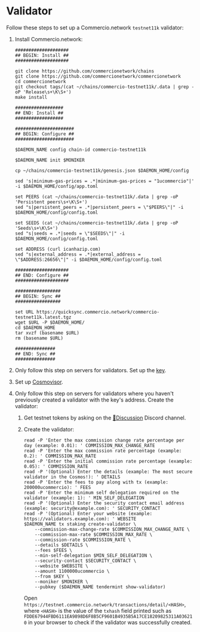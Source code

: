 # Validator

Follow these steps to set up a Commercio.network `testnet11k` validator:

1. Install Commercio.network:

   ```shell
   ####################
   ## BEGIN: Install ##
   ####################

   git clone https://github.com/commercionetwork/chains
   git clone https://github.com/commercionetwork/commercionetwork
   cd commercionetwork
   git checkout tags/(cat ~/chains/commercio-testnet11k/.data | grep -oP 'Release\s+\K\S+')
   make install

   ##################
   ## END: Install ##
   ##################

   ######################
   ## BEGIN: Configure ##
   ######################

   $DAEMON_NAME config chain-id commercio-testnet11k

   $DAEMON_NAME init $MONIKER

   cp ~/chains/commercio-testnet11k/genesis.json $DAEMON_HOME/config

   sed 's|minimum-gas-prices = .*|minimum-gas-prices = "1ucommercio"|' -i $DAEMON_HOME/config/app.toml

   set PEERS (cat ~/chains/commercio-testnet11k/.data | grep -oP 'Persistent peers\s+\K\S+')
   sed "s|persistent_peers = .*|persistent_peers = \"$PEERS\"|" -i $DAEMON_HOME/config/config.toml

   set SEEDS (cat ~/chains/commercio-testnet11k/.data | grep -oP 'Seeds\s+\K\S+')
   sed "s|seeds = .*|seeds = \"$SEEDS\"|" -i $DAEMON_HOME/config/config.toml

   set ADDRESS (curl icanhazip.com)
   sed "s|external_address = .*|external_address = \"$ADDRESS:26656\"|" -i $DAEMON_HOME/config/config.toml

   ####################
   ## END: Configure ##
   ####################

   #################
   ## BEGIN: Sync ##
   #################

   set URL https://quicksync.commercio.network/commercio-testnet11k.latest.tgz
   wget $URL -P $DAEMON_HOME/
   cd $DAEMON_HOME
   tar xvzf (basename $URL)
   rm (basename $URL)

   ###############
   ## END: Sync ##
   ###############
   ```

2. Only follow this step on servers for validators. Set up the [key](../../../key.md).
3. Set up [Cosmovisor](../../../cosmovisor.md).
4. Only follow this step on servers for validators where you haven't previously created a validator with the key's address. Create the validator:

   1. Get testnet tokens by asking on the [🤝Discussion](https://discord.com/channels/973149882032468029/984721633585553429) Discord channel.
   2. Create the validator:

      ```shell
      read -P 'Enter the max commission change rate percentage per day (example: 0.01): ' COMMISSION_MAX_CHANGE_RATE
      read -P 'Enter the max commission rate percentage (example: 0.2): ' COMMISSION_MAX_RATE
      read -P 'Enter the initial commission rate percentage (example: 0.05): ' COMMISSION_RATE
      read -P '(Optional) Enter the details (example: The most secure validator in the Cosmos!): ' DETAILS
      read -P 'Enter the fees to pay along with tx (example: 200000ucommercio): ' FEES
      read -P 'Enter the minimum self delegation required on the validator (example: 1): ' MIN_SELF_DELEGATION
      read -P '(Optional) Enter the security contact email address (example: security@example.com): ' SECURITY_CONTACT
      read -P '(Optional) Enter your website (example: https://validators.example.com): ' WEBSITE
      $DAEMON_NAME tx staking create-validator \
          --commission-max-change-rate $COMMISSION_MAX_CHANGE_RATE \
          --commission-max-rate $COMMISSION_MAX_RATE \
          --commission-rate $COMMISSION_RATE \
          --details $DETAILS \
          --fees $FEES \
          --min-self-delegation $MIN_SELF_DELEGATION \
          --security-contact $SECURITY_CONTACT \
          --website $WEBSITE \
          --amount 1100000ucommercio \
          --from $KEY \
          --moniker $MONIKER \
          --pubkey ($DAEMON_NAME tendermint show-validator)
      ```

      Open `https://testnet.commercio.network/transactions/detail/<HASH>`, where `<HASH>` is the value of the `txhash` field printed such as `FDDE67944FBD6111EA9898D6F8B5CF9601B4935B5A17CE18209825311A036210` in your browser to check if the validator was successfully created.
